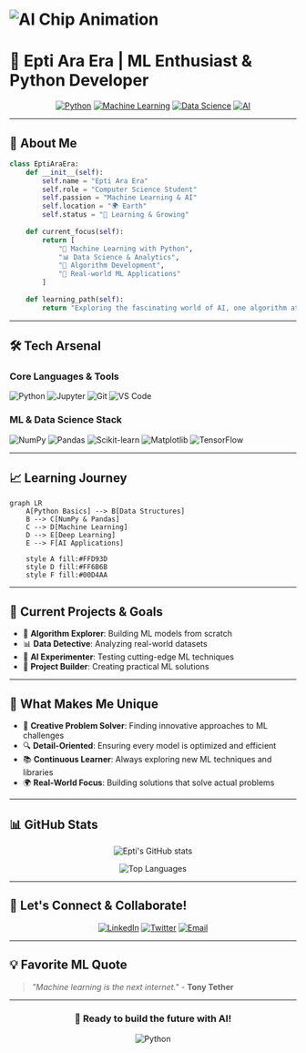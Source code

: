 # ![AI Chip Animation](https://media.giphy.com/media/3o7aD2saalBwwftBIY/giphy.gif)

# 🚀 **Epti Ara Era** | ML Enthusiast & Python Developer

<div align="center">
  
  [![Python](https://img.shields.io/badge/Python-3776AB?style=for-the-badge&logo=python&logoColor=white)](https://python.org)
  [![Machine Learning](https://img.shields.io/badge/Machine_Learning-FF6B6B?style=for-the-badge&logo=tensorflow&logoColor=white)](https://tensorflow.org)
  [![Data Science](https://img.shields.io/badge/Data_Science-00D4AA?style=for-the-badge&logo=pandas&logoColor=white)](https://pandas.pydata.org)
  [![AI](https://img.shields.io/badge/AI-FFD93D?style=for-the-badge&logo=openai&logoColor=black)](https://openai.com)
  
</div>

---

## 🧠 **About Me**

```python
class EptiAraEra:
    def __init__(self):
        self.name = "Epti Ara Era"
        self.role = "Computer Science Student"
        self.passion = "Machine Learning & AI"
        self.location = "🌍 Earth"
        self.status = "🚀 Learning & Growing"
    
    def current_focus(self):
        return [
            "🤖 Machine Learning with Python",
            "📊 Data Science & Analytics", 
            "🧮 Algorithm Development",
            "🔬 Real-world ML Applications"
        ]
    
    def learning_path(self):
        return "Exploring the fascinating world of AI, one algorithm at a time!"
```

---

## 🛠️ **Tech Arsenal**

### **Core Languages & Tools**
![Python](https://img.shields.io/badge/-Python-3776AB?style=flat-square&logo=python&logoColor=white)
![Jupyter](https://img.shields.io/badge/-Jupyter-F37626?style=flat-square&logo=jupyter&logoColor=white)
![Git](https://img.shields.io/badge/-Git-F05032?style=flat-square&logo=git&logoColor=white)
![VS Code](https://img.shields.io/badge/-VS_Code-007ACC?style=flat-square&logo=visual-studio-code&logoColor=white)

### **ML & Data Science Stack**
![NumPy](https://img.shields.io/badge/-NumPy-013243?style=flat-square&logo=numpy&logoColor=white)
![Pandas](https://img.shields.io/badge/-Pandas-150458?style=flat-square&logo=pandas&logoColor=white)
![Scikit-learn](https://img.shields.io/badge/-Scikit--learn-F7931E?style=flat-square&logo=scikit-learn&logoColor=white)
![Matplotlib](https://img.shields.io/badge/-Matplotlib-11557C?style=flat-square&logo=matplotlib&logoColor=white)
![TensorFlow](https://img.shields.io/badge/-TensorFlow-FF6F00?style=flat-square&logo=tensorflow&logoColor=white)

---

## 📈 **Learning Journey**

```mermaid
graph LR
    A[Python Basics] --> B[Data Structures]
    B --> C[NumPy & Pandas]
    C --> D[Machine Learning]
    D --> E[Deep Learning]
    E --> F[AI Applications]
    
    style A fill:#FFD93D
    style D fill:#FF6B6B
    style F fill:#00D4AA
```

---

## 🎯 **Current Projects & Goals**

- 🔬 **Algorithm Explorer**: Building ML models from scratch
- 📊 **Data Detective**: Analyzing real-world datasets
- 🤖 **AI Experimenter**: Testing cutting-edge ML techniques
- 🚀 **Project Builder**: Creating practical ML solutions

---

## 🌟 **What Makes Me Unique**

- 🎨 **Creative Problem Solver**: Finding innovative approaches to ML challenges
- 🔍 **Detail-Oriented**: Ensuring every model is optimized and efficient
- 📚 **Continuous Learner**: Always exploring new ML techniques and libraries
- 🌍 **Real-World Focus**: Building solutions that solve actual problems

---

## 📊 **GitHub Stats**

<div align="center">
  
  ![Epti's GitHub stats](https://github-readme-stats.vercel.app/api?username=eptiera&show_icons=true&theme=radical&hide_border=true&bg_color=0D1117&title_color=FF6B6B&icon_color=00D4AA&text_color=FFFFFF)
  
  ![Top Languages](https://github-readme-stats.vercel.app/api/top-langs/?username=eptiera&layout=compact&theme=radical&hide_border=true&bg_color=0D1117&title_color=FF6B6B&text_color=FFFFFF)
  
</div>

---

## 🚀 **Let's Connect & Collaborate!**

<div align="center">
  
  [![LinkedIn](https://img.shields.io/badge/LinkedIn-0077B5?style=for-the-badge&logo=linkedin&logoColor=white)](https://linkedin.com/in/eptiera)
  [![Twitter](https://img.shields.io/badge/Twitter-1DA1F2?style=for-the-badge&logo=twitter&logoColor=white)](https://twitter.com/eptiera)
  [![Email](https://img.shields.io/badge/Email-D14836?style=for-the-badge&logo=gmail&logoColor=white)](mailto:eptiera@example.com)
  
</div>

---

## 💡 **Favorite ML Quote**

> *"Machine learning is the next internet."* - **Tony Tether**

---

<div align="center">
  
  ### 🎯 **Ready to build the future with AI!**
  
  ![Python](https://img.shields.io/badge/Made%20with-Python-1f425f.svg?style=for-the-badge&logo=python&logoColor=white)
  
</div>
